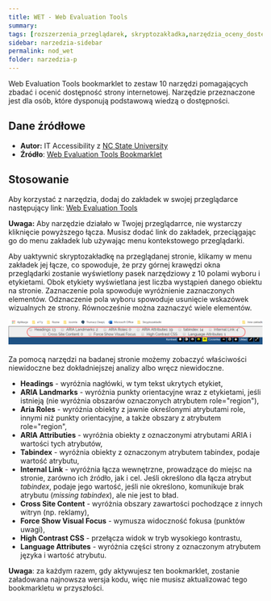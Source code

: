 ```yaml
---
title: WET - Web Evaluation Tools
summary:
tags: [rozszerzenia_przeglądarek, skryptozakładka,narzędzia_oceny_dostępności]
sidebar: narzedzia-sidebar
permalink: nod_wet
folder: narzedzia-p
---
```


Web Evaluation Tools bookmarklet to zestaw 10 narzędzi pomagających zbadać i ocenić dostępność strony internetowej. Narzędzie przeznaczone jest dla osób, które dysponują podstawową wiedzą o dostępności.

## Dane źródłowe
- **Autor:** IT Accessibility z [NC State University](https://accessibility.oit.ncsu.edu/)
- **Źródło**: [Web Evaluation Tools Bookmarklet](https://accessibility.oit.ncsu.edu/tools/web-evaluation-tools/)

## Stosowanie
Aby korzystać z narzędzia, dodaj do zakładek w swojej przeglądarce następujący link: [Web Evaluation Tools](javascript:%20(function()%7Bvar%20yourURL=(window.location.protocol=='http:'?'http://webapps.ncsu.edu/web-evaluation-tools/web-evaluation-tools.php':'https://webapps.ncsu.edu/web-evaluation-tools/web-evaluation-tools.php');function%20getScript(url,success)%7Bvar%20script=document.createElement('script');script.src=url;var%20head=document.getElementsByTagName('head')%5B0%5D,done=false;script.onload=script.onreadystatechange=function()%7Bif(!done&&(!this.readyState%7C%7Cthis.readyState=='loaded'%7C%7Cthis.readyState=='complete'))%7Bdone=true;success();script.onload=script.onreadystatechange=null;head.removeChild(script);%7D%7D;head.appendChild(script);%7D%20getScript(yourURL,function()%7B%7D);%7D)();)

**Uwaga:** Aby narzędzie działało w Twojej przeglądarrce, nie wystarczy kliknięcie powyższego łącza. Musisz dodać link do zakładek, przeciągając go do menu zakładek lub używając menu kontekstowego przeglądarki.

Aby uaktywnić skryptozakładkę na przeglądanej stronie, klikamy w menu zakładek jej łącze, co spowoduje, że przy górnej krawędzi okna przeglądarki zostanie wyświetlony pasek narzędziowy z 10 polami wyboru i etykietami. Obok etykiety wyświetlana jest liczba wystąpień danego obiektu na stronie. Zaznaczenie pola spowoduje wyróżnienie zaznaczonych elementów. Odznaczenie pola wyboru spowoduje usunięcie wskazówek wizualnych ze strony. Równocześnie można zaznaczyć wiele elementów.

![Pasek narzędzi skryptozakładki WET](/images/narzedzia/wet.png)

Za pomocą narzędzi na badanej stronie możemy zobaczyć właściwości niewidoczne bez dokładniejszej analizy albo wręcz niewidoczne.

- **Headings** - wyróżnia nagłówki, w tym tekst ukrytych etykiet,
- **ARIA Landmarks** - wyróżnia punkty orientacyjne wraz z etykietami, jeśli istnieją (nie wyróżnia obszarów oznaczonych atrybutem role="region"),
- **Aria Roles** - wyróżnia obiekty z jawnie określonymi atrybutami role, innymi niż punkty orientacyjne, a także obszary z atrybutem role="region",
- **ARIA Attributies** - wyróżnia obiekty z oznaczonymi atrybutami ARIA i wartości tych atrybutów,
- **Tabindex** - wyróżnia obiekty z oznaczonym atrybutem tabindex, podaje wartość atrybutu,
- **Internal Link** - wyróżnia łącza wewnętrzne, prowadzące do miejsc na stronie, zarówno ich źródło, jak i cel. Jeśli określono dla łącza atrybut *tabindex*, podaje jego wartość, jeśli nie określono, komunikuje brak atrybutu (*missing tabindex*), ale nie jest to bład.
- **Cross Site Content** - wyróżnia obszary zawartości pochodzące z innych witryn (np. reklamy),
- **Force Show Visual Focus** - wymusza widoczność fokusa (punktów uwagi),
- **High Contrast CSS** - przełącza widok w tryb wysokiego kontrastu,
- **Language Attributes** - wyróżnia części strony z oznaczonym atrybutem języka i wartość atrybutu.

**Uwaga**: za każdym razem, gdy aktywujesz ten bookmarklet, zostanie załadowana najnowsza wersja kodu, więc nie musisz aktualizować tego bookmarkletu w przyszłości.